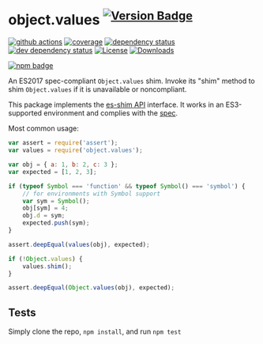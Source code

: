# object.values <sup>[![Version Badge][npm-version-svg]][package-url]</sup>

[![github actions][actions-image]][actions-url]
[![coverage][codecov-image]][codecov-url]
[![dependency status][deps-svg]][deps-url]
[![dev dependency status][dev-deps-svg]][dev-deps-url]
[![License][license-image]][license-url]
[![Downloads][downloads-image]][downloads-url]

[![npm badge][npm-badge-png]][package-url]

An ES2017 spec-compliant `Object.values` shim. Invoke its "shim" method to shim `Object.values` if it is unavailable or noncompliant.

This package implements the [es-shim API](https://github.com/es-shims/api) interface. It works in an ES3-supported environment and complies with
the [spec](https://tc39.github.io/ecma262/#sec-object.values).

Most common usage:

```js
var assert = require('assert');
var values = require('object.values');

var obj = { a: 1, b: 2, c: 3 };
var expected = [1, 2, 3];

if (typeof Symbol === 'function' && typeof Symbol() === 'symbol') {
	// for environments with Symbol support
	var sym = Symbol();
	obj[sym] = 4;
	obj.d = sym;
	expected.push(sym);
}

assert.deepEqual(values(obj), expected);

if (!Object.values) {
	values.shim();
}

assert.deepEqual(Object.values(obj), expected);
```

## Tests

Simply clone the repo, `npm install`, and run `npm test`

[package-url]: https://npmjs.com/package/object.values

[npm-version-svg]: https://versionbadg.es/es-shims/Object.values.svg

[deps-svg]: https://david-dm.org/es-shims/Object.values.svg

[deps-url]: https://david-dm.org/es-shims/Object.values

[dev-deps-svg]: https://david-dm.org/es-shims/Object.values/dev-status.svg

[dev-deps-url]: https://david-dm.org/es-shims/Object.values#info=devDependencies

[npm-badge-png]: https://nodei.co/npm/object.values.png?downloads=true&stars=true

[license-image]: https://img.shields.io/npm/l/object.values.svg

[license-url]: LICENSE

[downloads-image]: https://img.shields.io/npm/dm/object.values.svg

[downloads-url]: https://npm-stat.com/charts.html?package=object.values

[codecov-image]: https://codecov.io/gh/es-shims/Object.values/branch/main/graphs/badge.svg

[codecov-url]: https://app.codecov.io/gh/es-shims/Object.values/

[actions-image]: https://img.shields.io/endpoint?url=https://github-actions-badge-u3jn4tfpocch.runkit.sh/es-shims/Object.values

[actions-url]: https://github.com/es-shims/Object.values/actions
